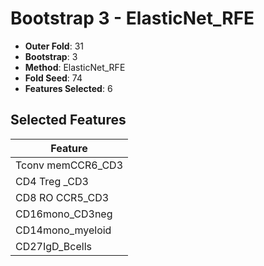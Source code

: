 # Bootstrap 3 - ElasticNet_RFE

- **Outer Fold**: 31
- **Bootstrap**: 3
- **Method**: ElasticNet_RFE
- **Fold Seed**: 74
- **Features Selected**: 6

## Selected Features

| Feature |
|---------|
| Tconv memCCR6_CD3 |
| CD4 Treg _CD3 |
| CD8 RO CCR5_CD3 |
| CD16mono_CD3neg |
| CD14mono_myeloid |
| CD27IgD_Bcells |
